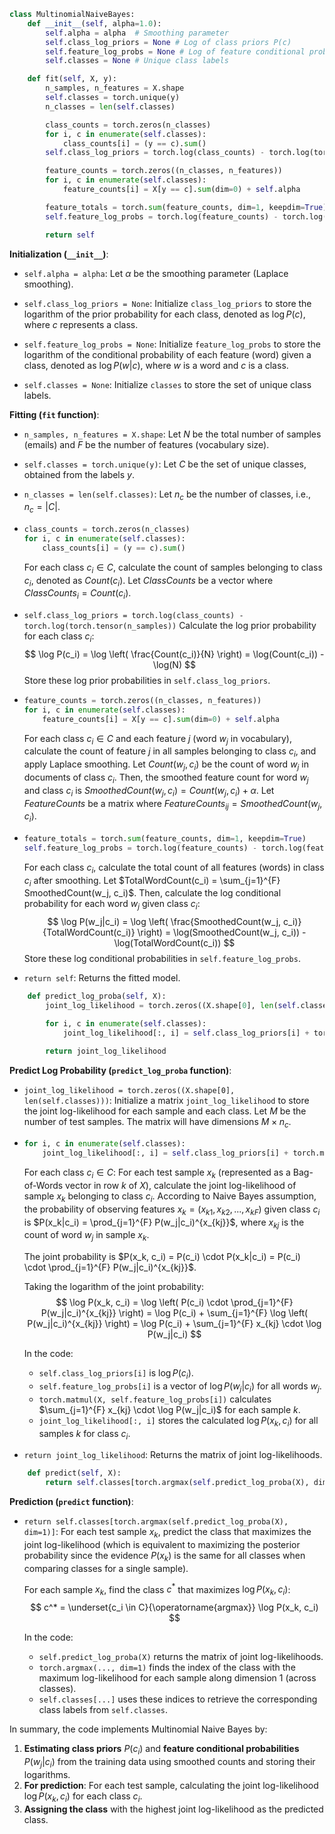 ```python
class MultinomialNaiveBayes:
    def __init__(self, alpha=1.0):
        self.alpha = alpha  # Smoothing parameter
        self.class_log_priors = None # Log of class priors P(c)
        self.feature_log_probs = None # Log of feature conditional probabilities P(w|c)
        self.classes = None # Unique class labels

    def fit(self, X, y):
        n_samples, n_features = X.shape
        self.classes = torch.unique(y)
        n_classes = len(self.classes)

        class_counts = torch.zeros(n_classes)
        for i, c in enumerate(self.classes):
            class_counts[i] = (y == c).sum()
        self.class_log_priors = torch.log(class_counts) - torch.log(torch.tensor(n_samples))

        feature_counts = torch.zeros((n_classes, n_features))
        for i, c in enumerate(self.classes):
            feature_counts[i] = X[y == c].sum(dim=0) + self.alpha

        feature_totals = torch.sum(feature_counts, dim=1, keepdim=True)
        self.feature_log_probs = torch.log(feature_counts) - torch.log(feature_totals)

        return self
```

**Initialization (`__init__`)**:

* `self.alpha = alpha`:
   Let $\alpha$ be the smoothing parameter (Laplace smoothing).

* `self.class_log_priors = None`:
   Initialize `class_log_priors` to store the logarithm of the prior probability for each class, denoted as $\log P(c)$, where $c$ represents a class.

* `self.feature_log_probs = None`:
   Initialize `feature_log_probs` to store the logarithm of the conditional probability of each feature (word) given a class, denoted as $\log P(w|c)$, where $w$ is a word and $c$ is a class.

* `self.classes = None`:
   Initialize `classes` to store the set of unique class labels.


**Fitting (`fit` function)**:

* `n_samples, n_features = X.shape`:
   Let $N$ be the total number of samples (emails) and $F$ be the number of features (vocabulary size).

* `self.classes = torch.unique(y)`:
   Let $C$ be the set of unique classes, obtained from the labels $y$.

* `n_classes = len(self.classes)`:
   Let $n_c$ be the number of classes, i.e., $n_c = |C|$.

* ```python
  class_counts = torch.zeros(n_classes)
  for i, c in enumerate(self.classes):
      class_counts[i] = (y == c).sum()
  ```
  For each class $c_i \in C$, calculate the count of samples belonging to class $c_i$, denoted as $Count(c_i)$. Let $ClassCounts$ be a vector where $ClassCounts_i = Count(c_i)$.

* `self.class_log_priors = torch.log(class_counts) - torch.log(torch.tensor(n_samples))`
   Calculate the log prior probability for each class $c_i$:
   $$ \log P(c_i) = \log \left( \frac{Count(c_i)}{N} \right) = \log(Count(c_i)) - \log(N) $$
   Store these log prior probabilities in `self.class_log_priors`.

* ```python
  feature_counts = torch.zeros((n_classes, n_features))
  for i, c in enumerate(self.classes):
      feature_counts[i] = X[y == c].sum(dim=0) + self.alpha
  ```
  For each class $c_i \in C$ and each feature $j$ (word $w_j$ in vocabulary), calculate the count of feature $j$ in all samples belonging to class $c_i$, and apply Laplace smoothing. Let $Count(w_j, c_i)$ be the count of word $w_j$ in documents of class $c_i$. Then, the smoothed feature count for word $w_j$ and class $c_i$ is $SmoothedCount(w_j, c_i) = Count(w_j, c_i) + \alpha$. Let $FeatureCounts$ be a matrix where $FeatureCounts_{ij} = SmoothedCount(w_j, c_i)$.

* ```python
  feature_totals = torch.sum(feature_counts, dim=1, keepdim=True)
  self.feature_log_probs = torch.log(feature_counts) - torch.log(feature_totals)
  ```
  For each class $c_i$, calculate the total count of all features (words) in class $c_i$ after smoothing. Let $TotalWordCount(c_i) = \sum_{j=1}^{F} SmoothedCount(w_j, c_i)$.
  Then, calculate the log conditional probability for each word $w_j$ given class $c_i$:
   $$ \log P(w_j|c_i) = \log \left( \frac{SmoothedCount(w_j, c_i)}{TotalWordCount(c_i)} \right) = \log(SmoothedCount(w_j, c_i)) - \log(TotalWordCount(c_i)) $$
   Store these log conditional probabilities in `self.feature_log_probs`.

* `return self`: Returns the fitted model.


```python
    def predict_log_proba(self, X):
        joint_log_likelihood = torch.zeros((X.shape[0], len(self.classes)))

        for i, c in enumerate(self.classes):
            joint_log_likelihood[:, i] = self.class_log_priors[i] + torch.matmul(X, self.feature_log_probs[i])

        return joint_log_likelihood
```

**Predict Log Probability (`predict_log_proba` function)**:

* `joint_log_likelihood = torch.zeros((X.shape[0], len(self.classes)))`:
   Initialize a matrix `joint_log_likelihood` to store the joint log-likelihood for each sample and each class. Let $M$ be the number of test samples. The matrix will have dimensions $M \times n_c$.

* ```python
  for i, c in enumerate(self.classes):
      joint_log_likelihood[:, i] = self.class_log_priors[i] + torch.matmul(X, self.feature_log_probs[i])
  ```
  For each class $c_i \in C$:
  For each test sample $x_k$ (represented as a Bag-of-Words vector in row $k$ of $X$), calculate the joint log-likelihood of sample $x_k$ belonging to class $c_i$.
  According to Naive Bayes assumption, the probability of observing features $x_k = (x_{k1}, x_{k2}, ..., x_{kF})$ given class $c_i$ is $P(x_k|c_i) = \prod_{j=1}^{F} P(w_j|c_i)^{x_{kj}}$, where $x_{kj}$ is the count of word $w_j$ in sample $x_k$.

  The joint probability is $P(x_k, c_i) = P(c_i) \cdot P(x_k|c_i) = P(c_i) \cdot \prod_{j=1}^{F} P(w_j|c_i)^{x_{kj}}$.

  Taking the logarithm of the joint probability:
  $$ \log P(x_k, c_i) = \log \left( P(c_i) \cdot \prod_{j=1}^{F} P(w_j|c_i)^{x_{kj}} \right) = \log P(c_i) + \sum_{j=1}^{F} \log \left( P(w_j|c_i)^{x_{kj}} \right) = \log P(c_i) + \sum_{j=1}^{F} x_{kj} \cdot \log P(w_j|c_i) $$

  In the code:
  * `self.class_log_priors[i]` is $\log P(c_i)$.
  * `self.feature_log_probs[i]` is a vector of $\log P(w_j|c_i)$ for all words $w_j$.
  * `torch.matmul(X, self.feature_log_probs[i])` calculates $\sum_{j=1}^{F} x_{kj} \cdot \log P(w_j|c_i)$ for each sample $k$.
  * `joint_log_likelihood[:, i]` stores the calculated $\log P(x_k, c_i)$ for all samples $k$ for class $c_i$.

* `return joint_log_likelihood`: Returns the matrix of joint log-likelihoods.


```python
    def predict(self, X):
        return self.classes[torch.argmax(self.predict_log_proba(X), dim=1)]
```

**Prediction (`predict` function)**:

* `return self.classes[torch.argmax(self.predict_log_proba(X), dim=1)]`:
   For each test sample $x_k$, predict the class that maximizes the joint log-likelihood (which is equivalent to maximizing the posterior probability since the evidence $P(x_k)$ is the same for all classes when comparing classes for a single sample).

   For each sample $x_k$, find the class $c^*$ that maximizes $\log P(x_k, c_i)$:
   $$ c^* = \underset{c_i \in C}{\operatorname{argmax}} \log P(x_k, c_i) $$

   In the code:
   * `self.predict_log_proba(X)` returns the matrix of joint log-likelihoods.
   * `torch.argmax(..., dim=1)` finds the index of the class with the maximum log-likelihood for each sample along dimension 1 (across classes).
   * `self.classes[...]` uses these indices to retrieve the corresponding class labels from `self.classes`.

In summary, the code implements Multinomial Naive Bayes by:
1. **Estimating class priors** $P(c_i)$ and **feature conditional probabilities** $P(w_j|c_i)$ from the training data using smoothed counts and storing their logarithms.
2. **For prediction**: For each test sample, calculating the joint log-likelihood $\log P(x_k, c_i)$ for each class $c_i$.
3. **Assigning the class** with the highest joint log-likelihood as the predicted class.